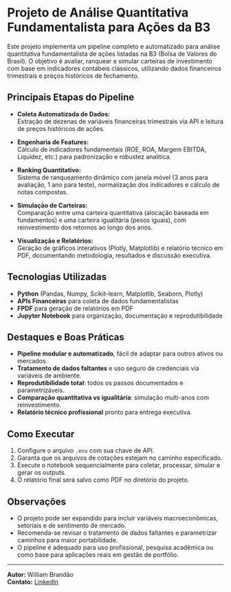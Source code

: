 # Projeto de Análise Quantitativa Fundamentalista para Ações da B3

Este projeto implementa um pipeline completo e automatizado para análise quantitativa fundamentalista de ações listadas na B3 (Bolsa de Valores do Brasil). O objetivo é avaliar, ranquear e simular carteiras de investimento com base em indicadores contábeis clássicos, utilizando dados financeiros trimestrais e preços históricos de fechamento.

## Principais Etapas do Pipeline

- **Coleta Automatizada de Dados:**  
    Extração de dezenas de variáveis financeiras trimestrais via API e leitura de preços históricos de ações.

- **Engenharia de Features:**  
    Cálculo de indicadores fundamentais (ROE, ROA, Margem EBITDA, Liquidez, etc.) para padronização e robustez analítica.

- **Ranking Quantitativo:**  
    Sistema de ranqueamento dinâmico com janela móvel (3 anos para avaliação, 1 ano para teste), normalização dos indicadores e cálculo de notas compostas.

- **Simulação de Carteiras:**  
    Comparação entre uma carteira quantitativa (alocação baseada em fundamentos) e uma carteira igualitária (pesos iguais), com reinvestimento dos retornos ao longo dos anos.

- **Visualização e Relatórios:**  
    Geração de gráficos interativos (Plotly, Matplotlib) e relatório técnico em PDF, documentando metodologia, resultados e discussão executiva.

## Tecnologias Utilizadas

- **Python** (Pandas, Numpy, Scikit-learn, Matplotlib, Seaborn, Plotly)
- **APIs Financeiras** para coleta de dados fundamentalistas
- **FPDF** para geração de relatórios em PDF
- **Jupyter Notebook** para organização, documentação e reprodutibilidade

## Destaques e Boas Práticas

- **Pipeline modular e automatizado**, fácil de adaptar para outros ativos ou mercados.
- **Tratamento de dados faltantes** e uso seguro de credenciais via variáveis de ambiente.
- **Reprodutibilidade total**: todos os passos documentados e parametrizáveis.
- **Comparação quantitativa vs igualitária**: simulação multi-anos com reinvestimento.
- **Relatório técnico profissional** pronto para entrega executiva.

## Como Executar

1. Configure o arquivo `.env` com sua chave de API.
2. Garanta que os arquivos de cotações estejam no caminho especificado.
3. Execute o notebook sequencialmente para coletar, processar, simular e gerar os outputs.
4. O relatório final será salvo como PDF no diretório do projeto.

## Observações

- O projeto pode ser expandido para incluir variáveis macroeconômicas, setoriais e de sentimento de mercado.
- Recomenda-se revisar o tratamento de dados faltantes e parametrizar caminhos para maior portabilidade.
- O pipeline é adequado para uso profissional, pesquisa acadêmica ou como base para aplicações reais em gestão de portfólio.

---

**Autor:** William Brandão  
**Contato:** [LinkedIn]([www.linkedin.com/in/william-brandão-232abb197](https://www.linkedin.com/in/william-brand%C3%A3o-232abb197/))
